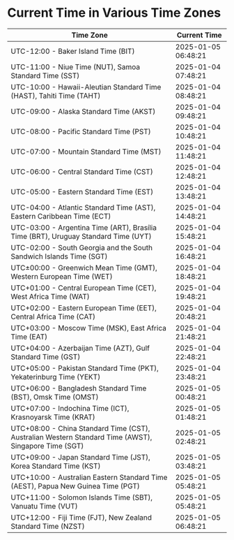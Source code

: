 # Current Time in Various Time Zones

| Time Zone | Current Time |
|-----------|--------------|
| UTC-12:00 - Baker Island Time (BIT) | 2025-01-05 06:48:21 |
| UTC-11:00 - Niue Time (NUT), Samoa Standard Time (SST) | 2025-01-04 07:48:21 |
| UTC-10:00 - Hawaii-Aleutian Standard Time (HAST), Tahiti Time (TAHT) | 2025-01-04 08:48:21 |
| UTC-09:00 - Alaska Standard Time (AKST) | 2025-01-04 09:48:21 |
| UTC-08:00 - Pacific Standard Time (PST) | 2025-01-04 10:48:21 |
| UTC-07:00 - Mountain Standard Time (MST) | 2025-01-04 11:48:21 |
| UTC-06:00 - Central Standard Time (CST) | 2025-01-04 12:48:21 |
| UTC-05:00 - Eastern Standard Time (EST) | 2025-01-04 13:48:21 |
| UTC-04:00 - Atlantic Standard Time (AST), Eastern Caribbean Time (ECT) | 2025-01-04 14:48:21 |
| UTC-03:00 - Argentina Time (ART), Brasília Time (BRT), Uruguay Standard Time (UYT) | 2025-01-04 15:48:21 |
| UTC-02:00 - South Georgia and the South Sandwich Islands Time (SGT) | 2025-01-04 16:48:21 |
| UTC±00:00 - Greenwich Mean Time (GMT), Western European Time (WET) | 2025-01-04 18:48:21 |
| UTC+01:00 - Central European Time (CET), West Africa Time (WAT) | 2025-01-04 19:48:21 |
| UTC+02:00 - Eastern European Time (EET), Central Africa Time (CAT) | 2025-01-04 20:48:21 |
| UTC+03:00 - Moscow Time (MSK), East Africa Time (EAT) | 2025-01-04 21:48:21 |
| UTC+04:00 - Azerbaijan Time (AZT), Gulf Standard Time (GST) | 2025-01-04 22:48:21 |
| UTC+05:00 - Pakistan Standard Time (PKT), Yekaterinburg Time (YEKT) | 2025-01-04 23:48:21 |
| UTC+06:00 - Bangladesh Standard Time (BST), Omsk Time (OMST) | 2025-01-05 00:48:21 |
| UTC+07:00 - Indochina Time (ICT), Krasnoyarsk Time (KRAT) | 2025-01-05 01:48:21 |
| UTC+08:00 - China Standard Time (CST), Australian Western Standard Time (AWST), Singapore Time (SGT) | 2025-01-05 02:48:21 |
| UTC+09:00 - Japan Standard Time (JST), Korea Standard Time (KST) | 2025-01-05 03:48:21 |
| UTC+10:00 - Australian Eastern Standard Time (AEST), Papua New Guinea Time (PGT) | 2025-01-05 05:48:21 |
| UTC+11:00 - Solomon Islands Time (SBT), Vanuatu Time (VUT) | 2025-01-05 05:48:21 |
| UTC+12:00 - Fiji Time (FJT), New Zealand Standard Time (NZST) | 2025-01-05 06:48:21 |
